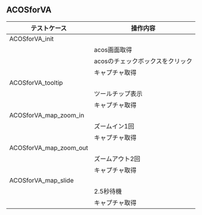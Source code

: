 ## ACOSforVA
|テストケース|操作内容|
|---|---|
|ACOSforVA_init||
||acos画面取得|
||acosのチェックボックスをクリック|
||キャプチャ取得|
|ACOSforVA_tooltip||
||ツールチップ表示|
||キャプチャ取得|
|ACOSforVA_map_zoom_in||
||ズームイン1回|
||キャプチャ取得|
|ACOSforVA_map_zoom_out||
||ズームアウト2回|
||キャプチャ取得|
|ACOSforVA_map_slide||
||2.5秒待機|
||キャプチャ取得|

